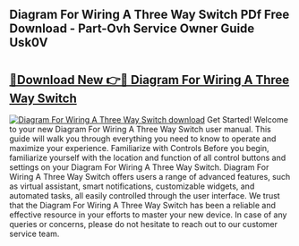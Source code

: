 ## Diagram For Wiring A Three Way Switch PDf Free Download - Part-Ovh Service Owner Guide Usk0V

# <h2><a href="http://dftzu9.blite.top/?on=Diagram+For+Wiring+A+Three+Way+Switch">🔗Download New 👉🔴 Diagram For Wiring A Three Way Switch</a></h2>

[![Diagram For Wiring A Three Way Switch download](https://i.imgur.com/lujVjoI.png)](http://dftzu9.blite.top/?on=Diagram+For+Wiring+A+Three+Way+Switch)
Get Started! Welcome to your new Diagram For Wiring A Three Way Switch user manual. This guide will walk you through everything you need to know to operate and maximize your experience. Familiarize with Controls Before you begin, familiarize yourself with the location and function of all control buttons and settings on your Diagram For Wiring A Three Way Switch. Diagram For Wiring A Three Way Switch offers users a range of advanced features, such as virtual assistant, smart notifications, customizable widgets, and automated tasks, all easily controlled through the user interface. We trust that the Diagram For Wiring A Three Way Switch has been a reliable and effective resource in your efforts to master your new device. In case of any queries or concerns, please do not hesitate to reach out to our customer service team.

